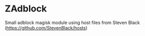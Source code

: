 # ZAdblock
Small adblock magisk module using host files from Steven Black (https://github.com/StevenBlack/hosts)